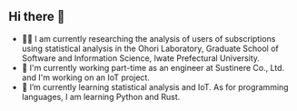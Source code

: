 ## Hi there 👋

- 👨‍🔬 I am currently researching the analysis of users of subscriptions using statistical analysis in the Ohori Laboratory, Graduate School of Software and Information Science, Iwate Prefectural University.
- 🔭 I'm currently working part-time as an engineer at Sustinere Co., Ltd. and I'm working on an IoT project.
- 🌱 I’m currently learning statistical analysis and IoT. As for programming languages, I am learning Python and Rust.

<!--
**Erde73/Erde73** is a ✨ _special_ ✨ repository because its `README.md` (this file) appears on your GitHub profile.

Here are some ideas to get you started:

- 🔭 I’m currently working on ...
- 🌱 I’m currently learning ...
- 👯 I’m looking to collaborate on ...
- 🤔 I’m looking for help with ...
- 💬 Ask me about ...
- 📫 How to reach me: ...
- 😄 Pronouns: ...
- ⚡ Fun fact: ...
-->
